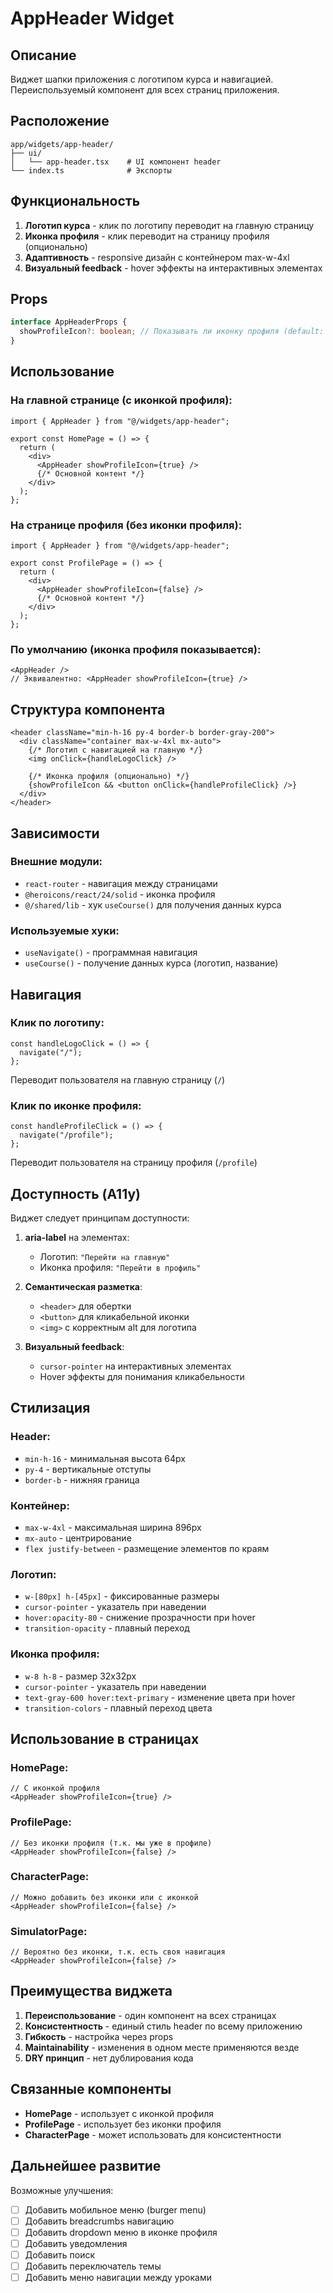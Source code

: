 # AppHeader Widget

## Описание

Виджет шапки приложения с логотипом курса и навигацией. Переиспользуемый компонент для всех страниц приложения.

## Расположение

```
app/widgets/app-header/
├── ui/
│   └── app-header.tsx    # UI компонент header
└── index.ts              # Экспорты
```

## Функциональность

1. **Логотип курса** - клик по логотипу переводит на главную страницу
2. **Иконка профиля** - клик переводит на страницу профиля (опционально)
3. **Адаптивность** - responsive дизайн с контейнером max-w-4xl
4. **Визуальный feedback** - hover эффекты на интерактивных элементах

## Props

```typescript
interface AppHeaderProps {
  showProfileIcon?: boolean; // Показывать ли иконку профиля (default: true)
}
```

## Использование

### На главной странице (с иконкой профиля):

```tsx
import { AppHeader } from "@/widgets/app-header";

export const HomePage = () => {
  return (
    <div>
      <AppHeader showProfileIcon={true} />
      {/* Основной контент */}
    </div>
  );
};
```

### На странице профиля (без иконки профиля):

```tsx
import { AppHeader } from "@/widgets/app-header";

export const ProfilePage = () => {
  return (
    <div>
      <AppHeader showProfileIcon={false} />
      {/* Основной контент */}
    </div>
  );
};
```

### По умолчанию (иконка профиля показывается):

```tsx
<AppHeader />
// Эквивалентно: <AppHeader showProfileIcon={true} />
```

## Структура компонента

```tsx
<header className="min-h-16 py-4 border-b border-gray-200">
  <div className="container max-w-4xl mx-auto">
    {/* Логотип с навигацией на главную */}
    <img onClick={handleLogoClick} />

    {/* Иконка профиля (опционально) */}
    {showProfileIcon && <button onClick={handleProfileClick} />}
  </div>
</header>
```

## Зависимости

### Внешние модули:

- `react-router` - навигация между страницами
- `@heroicons/react/24/solid` - иконка профиля
- `@/shared/lib` - хук `useCourse()` для получения данных курса

### Используемые хуки:

- `useNavigate()` - программная навигация
- `useCourse()` - получение данных курса (логотип, название)

## Навигация

### Клик по логотипу:

```tsx
const handleLogoClick = () => {
  navigate("/");
};
```

Переводит пользователя на главную страницу (`/`)

### Клик по иконке профиля:

```tsx
const handleProfileClick = () => {
  navigate("/profile");
};
```

Переводит пользователя на страницу профиля (`/profile`)

## Доступность (A11y)

Виджет следует принципам доступности:

1. **aria-label** на элементах:
   - Логотип: `"Перейти на главную"`
   - Иконка профиля: `"Перейти в профиль"`

2. **Семантическая разметка**:
   - `<header>` для обертки
   - `<button>` для кликабельной иконки
   - `<img>` с корректным alt для логотипа

3. **Визуальный feedback**:
   - `cursor-pointer` на интерактивных элементах
   - Hover эффекты для понимания кликабельности

## Стилизация

### Header:

- `min-h-16` - минимальная высота 64px
- `py-4` - вертикальные отступы
- `border-b` - нижняя граница

### Контейнер:

- `max-w-4xl` - максимальная ширина 896px
- `mx-auto` - центрирование
- `flex justify-between` - размещение элементов по краям

### Логотип:

- `w-[80px] h-[45px]` - фиксированные размеры
- `cursor-pointer` - указатель при наведении
- `hover:opacity-80` - снижение прозрачности при hover
- `transition-opacity` - плавный переход

### Иконка профиля:

- `w-8 h-8` - размер 32x32px
- `cursor-pointer` - указатель при наведении
- `text-gray-600 hover:text-primary` - изменение цвета при hover
- `transition-colors` - плавный переход цвета

## Использование в страницах

### HomePage:

```tsx
// С иконкой профиля
<AppHeader showProfileIcon={true} />
```

### ProfilePage:

```tsx
// Без иконки профиля (т.к. мы уже в профиле)
<AppHeader showProfileIcon={false} />
```

### CharacterPage:

```tsx
// Можно добавить без иконки или с иконкой
<AppHeader showProfileIcon={false} />
```

### SimulatorPage:

```tsx
// Вероятно без иконки, т.к. есть своя навигация
<AppHeader showProfileIcon={false} />
```

## Преимущества виджета

1. **Переиспользование** - один компонент на всех страницах
2. **Консистентность** - единый стиль header по всему приложению
3. **Гибкость** - настройка через props
4. **Maintainability** - изменения в одном месте применяются везде
5. **DRY принцип** - нет дублирования кода

## Связанные компоненты

- **HomePage** - использует с иконкой профиля
- **ProfilePage** - использует без иконки профиля
- **CharacterPage** - может использовать для консистентности

## Дальнейшее развитие

Возможные улучшения:

- [ ] Добавить мобильное меню (burger menu)
- [ ] Добавить breadcrumbs навигацию
- [ ] Добавить dropdown меню в иконке профиля
- [ ] Добавить уведомления
- [ ] Добавить поиск
- [ ] Добавить переключатель темы
- [ ] Добавить меню навигации между уроками
